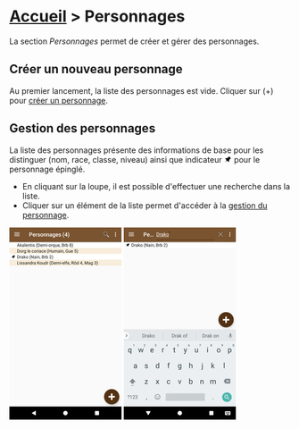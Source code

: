 # [Accueil](..) > Personnages

La section _Personnages_ permet de créer et gérer des personnages.

## Créer un nouveau personnage

Au premier lancement, la liste des personnages est vide. Cliquer sur (+) pour [créer un personnage](new-character.md).

## Gestion des personnages

La liste des personnages présente des informations de base pour les distinguer (nom, race, classe, niveau) 
ainsi que indicateur ![](../../images/icons/pinned.png) pour le personnage épinglé. 
* En cliquant sur la loupe, il est possible d'effectuer une recherche dans la liste. 
* Cliquer sur un élément de la liste permet d'accéder à la [gestion du personnage](character-details.md).

<a href="../../images/character/characters-list2.png"><img src="../../images/character/characters-list2_small.jpg" title="Liste de personnages"/></a>
<a href="../../images/character/characters-search.png"><img src="../../images/character/characters-search_small.jpg" title="Recherche de personnages"/></a>
 